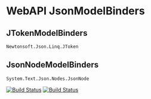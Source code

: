# WebAPI JsonModelBinders

## JTokenModelBinders
```
Newtonsoft.Json.Linq.JToken
```

## JsonNodeModelBinders
```
System.Text.Json.Nodes.JsonNode
```

[![Build Status](https://microshaoft.visualstudio.com/sample-project-001/_apis/build/status/Microshaoft.WebAPI.JTokenModelBinder?branchName=master)](https://microshaoft.visualstudio.com/sample-project-001/_build/latest?definitionId=17&branchName=master)
[![Build Status](https://microshaoft.visualstudio.com/sample-project-001/_apis/build/status/Microshaoft.WebAPI.JTokenModelBinder?branchName=master)](https://microshaoft.visualstudio.com/sample-project-001/_build/latest?definitionId=17&branchName=master)